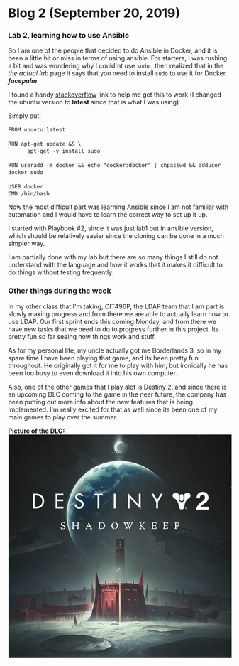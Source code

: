 # Blog 2 (September 20, 2019)

### Lab 2, learning how to use Ansible

So I am one of the people that decided to do Ansible in Docker, and it is been a little hit or miss in terms of using ansible.  For starters, I was rushing a bit and was wondering why I could'nt use `sudo` , then realized that in the _the actual lab_ page it says that you need to install `sudo` to use it for Docker. **_facepalm_**


I found a handy [stackoverflow](https://stackoverflow.com/q/25845538) link to help me get this to work (I changed the ubuntu version to **latest** since that is what I was using)

Simply put:
```
FROM ubuntu:latest

RUN apt-get update && \
      apt-get -y install sudo

RUN useradd -m docker && echo "docker:docker" | chpasswd && adduser docker sudo

USER docker
CMD /bin/bash
```

Now the most difficult part was learning Ansible since I am not familiar with automation and I would have to learn the correct way to set up it up. 

I started with Playbook #2, since it was just lab1 but in ansible version, which should be relatively easier since the cloning can be done in a much simpler way.

I am partially done with my lab but there are so many things I still do not understand with the language and how it works that it makes it difficult to do things without testing frequently.

### Other things during the week

In my other class that I'm taking, CIT496P, the LDAP team that I am part is slowly making progress and from there we are able to actually learn how to use LDAP.  Our first sprint ends this coming Monday, and from there we have new tasks that we need to do to progress further in this project.  Its pretty fun so far seeing how things work and stuff.

As for my personal life, my uncle actually got me Borderlands 3, so in my spare time I have been playing that game, and its been pretty fun throughout. He originally got it for me to play with him, but ironically he has been too busy to even download it into his own computer. 

Also, one of the other games that I play alot is Destiny 2, and since there is an upcoming DLC coming to the game in the near future, the company has been putting out more info about the new features that is being implemented.  I'm really excited for that as well since its been one of my main games to play over the summer. 

**Picture of the DLC:**
![Shadowkeep](https://github.com/FurenchiFurai/furenchifurai.github.io/blob/master/images/Destiny%202%20Shadowkeep.png?raw=true)

